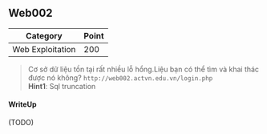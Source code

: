 ## Web002

| Category | Point |
| --- | --- |
| Web Exploitation | 200 |

> Cơ sở dữ liệu tồn tại rất nhiều lỗ hổng.Liệu bạn có thể tìm và khai thác được nó không? `http://web002.actvn.edu.vn/login.php`       <br>
> **Hint1**: Sql truncation <br>

#### WriteUp

(TODO)
